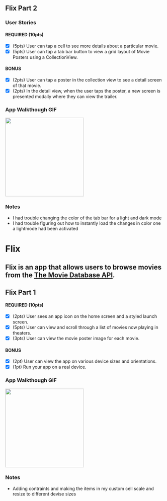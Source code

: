 ## Flix Part 2

### User Stories

#### REQUIRED (10pts)
- [x] (5pts) User can tap a cell to see more details about a particular movie.
- [x] (5pts) User can tap a tab bar button to view a grid layout of Movie Posters using a CollectionView.

#### BONUS
- [x] (2pts) User can tap a poster in the collection view to see a detail screen of that movie.
- [x] (2pts) In the detail view, when the user taps the poster, a new screen is presented modally where they can view the trailer.

### App Walkthough GIF

<img src="http://recordit.co/mugm7SfDJE.gif" width=250><br>

### Notes
- I had trouble changing the color of the tab bar for a light and dark mode
- I had trouble figuring out how to instantly load the changes in color one a lightmode had been activated


# Flix

Flix is an app that allows users to browse movies from the [The Movie Database API](http://docs.themoviedb.apiary.io/#).
---

## Flix Part 1

#### REQUIRED (10pts)
- [x] (2pts) User sees an app icon on the home screen and a styled launch screen.
- [x] (5pts) User can view and scroll through a list of movies now playing in theaters.
- [x] (3pts) User can view the movie poster image for each movie.

#### BONUS
- [x] (2pt) User can view the app on various device sizes and orientations.
- [x] (1pt) Run your app on a real device.

### App Walkthough GIF
<img src="http://g.recordit.co/0z8EmKoveA.gif" width=250><br>

### Notes
- Adding contraints and making the items in my custom cell scale and
  resize to different devise sizes
